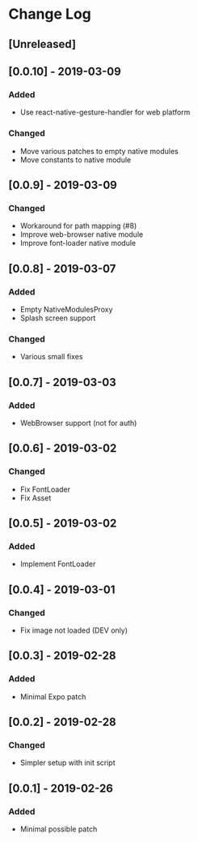 # Change Log

## [Unreleased]

## [0.0.10] - 2019-03-09
### Added
- Use react-native-gesture-handler for web platform
### Changed
- Move various patches to empty native modules
- Move constants to native module

## [0.0.9] - 2019-03-09
### Changed
- Workaround for path mapping (#8)
- Improve web-browser native module
- Improve font-loader native module

## [0.0.8] - 2019-03-07
### Added
- Empty NativeModulesProxy
- Splash screen support
### Changed
- Various small fixes

## [0.0.7] - 2019-03-03
### Added
- WebBrowser support (not for auth)

## [0.0.6] - 2019-03-02
### Changed
- Fix FontLoader
- Fix Asset

## [0.0.5] - 2019-03-02
### Added
- Implement FontLoader

## [0.0.4] - 2019-03-01
### Changed
- Fix image not loaded (DEV only)

## [0.0.3] - 2019-02-28
### Added
- Minimal Expo patch

## [0.0.2] - 2019-02-28
### Changed
- Simpler setup with init script

## [0.0.1] - 2019-02-26
### Added
- Minimal possible patch

